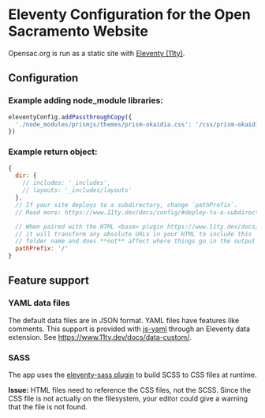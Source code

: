# Eleventy Configuration for the Open Sacramento Website
Opensac.org is run as a static site with [Eleventy (11ty)](https://www.11ty.dev/).

## Configuration

### Example adding node_module libraries:
```js
eleventyConfig.addPassthroughCopy({
  './node_modules/prismjs/themes/prism-okaidia.css': '/css/prism-okaidia.css'
})
```

### Example return object:
```js
{
  dir: {
    // includes: '_includes',
    // layouts: '_includes/layouts'
  },
  // If your site deploys to a subdirectory, change `pathPrefix`.
  // Read more: https://www.11ty.dev/docs/config/#deploy-to-a-subdirectory-with-a-path-prefix

  // When paired with the HTML <base> plugin https://www.11ty.dev/docs/plugins/html-base/
  // it will transform any absolute URLs in your HTML to include this
  // folder name and does **not** affect where things go in the output folder.
  pathPrefix: '/'
}
```

## Feature support

### YAML data files
The default data files are in JSON format. YAML files have features like comments. This support is provided with [js-yaml](https://github.com/nodeca/js-yaml) through an Eleventy data extension. See https://www.11ty.dev/docs/data-custom/.

### SASS
The app uses the [eleventy-sass plugin](https://github.com/kentaroi/eleventy-sass) to build SCSS to CSS files at runtime.

**Issue:** HTML files need to reference the CSS files, not the SCSS. Since the CSS file is not actually on the filesystem, your editor could give a warning that the file is not found.